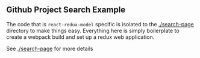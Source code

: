 Github Project Search Example
--------------------------------------------------------
The code that is `react-redux-model` specific is isolated to the [./search-page](./search-page) directory to make things easy.  Everything here is simply boilerplate to create a webpack build and set up a redux web application.

See [./search-page](./search-page) for more details

